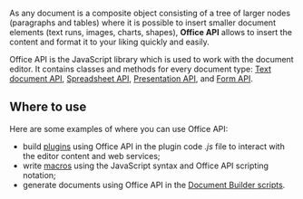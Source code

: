 As any document is a composite object consisting of a tree of larger nodes (paragraphs and tables) where it is possible to insert smaller document elements (text runs, images, charts, shapes), **Office API** allows to insert the content and format it to your liking quickly and easily.

Office API is the JavaScript library which is used to work with the document editor. It contains classes and methods for every document type: [Text document API](../usage-api/text-document-api/text-document-api.md), [Spreadsheet API](../usage-api/spreadsheet-api/spreadsheet-api.md), [Presentation API](../usage-api/presentation-api/presentation-api.md), and [Form API](../usage-api/form-api/form-api.md).

## Where to use

Here are some examples of where you can use Office API:

- build [plugins](../../plugin-and-macros/interacting-with-editors/overview/overview.md) using Office API in the plugin code *.js* file to interact with the editor content and web services;
- write [macros](../../plugin-and-macros/macros/getting-started.md) using the JavaScript syntax and Office API scripting notation;
- generate documents using Office API in the [Document Builder scripts](../../document-builder/get-started/overview.md).
